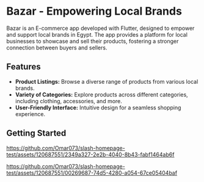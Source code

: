 # Bazar - Empowering Local Brands

Bazar is an E-commerce app developed with Flutter, designed to empower and support local brands in Egypt. The app provides a platform for local businesses to showcase and sell their products, fostering a stronger connection between buyers and sellers.

## Features

- **Product Listings:** Browse a diverse range of products from various local brands.
- **Variety of Categories:** Explore products across different categories, including clothing, accessories, and more.
- **User-Friendly Interface:** Intuitive design for a seamless shopping experience.

## Getting Started

https://github.com/Omar073/slash-homepage-test/assets/120687551/2349a327-2e2b-4040-8b43-fabf1464ab6f

https://github.com/Omar073/slash-homepage-test/assets/120687551/00269687-74d5-4280-a054-67ce05404baf

